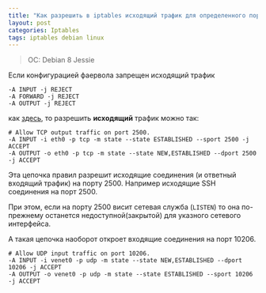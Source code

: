 ```yaml
---
title: "Как разрешить в iptables исходящий трафик для определенного порта"
layout: post
categories: Iptables
tags: iptables debian linux
---
```


>OC: Debian 8 Jessie

Если конфигурацией фаервола запрещен исходящий трафик

```
-A INPUT -j REJECT
-A FORWARD -j REJECT
-A OUTPUT -j REJECT
```

как [здесь](https://nesterof.com/blog/2017/09/27/iptables-setting-openvpn/), то разрешить **исходящий** трафик можно так:

```
# Allow TCP output traffic on port 2500.
-A INPUT -i eth0 -p tcp -m state --state ESTABLISHED --sport 2500 -j ACCEPT
-A OUTPUT -o eth0 -p tcp -m state --state NEW,ESTABLISHED --dport 2500 -j ACCEPT
```

Эта цепочка правил разрешит исходящие соединения (и ответный входящий трафик) на порту 2500. Например исходящие SSH соединения на порт 2500.

При этом, если на порту 2500 висит сетевая служба (`LISTEN`) то она по-прежнему останется недоступной(закрытой) для указного сетевого интерфейса.

А такая цепочка наоборот откроет входящие соединения на порт 10206.

```
# Allow UDP input traffic on port 10206.
-A INPUT -i venet0 -p udp -m state --state NEW,ESTABLISHED --dport 10206 -j ACCEPT
-A OUTPUT -o venet0 -p udp -m state --state ESTABLISHED --sport 10206 -j ACCEPT
```